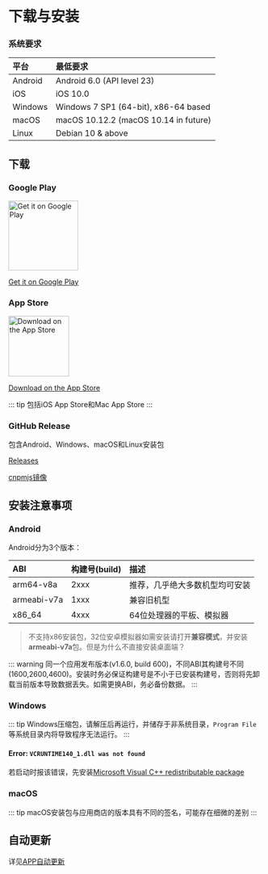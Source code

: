 # 下载与安装

### 系统要求

| 平台     | 最低要求                       |
| :------ | :---------------------------- |
| Android | Android 6.0 (API level 23)    |
| iOS     | iOS 10.0                      |
| Windows | Windows 7 SP1 (64-bit), x86-64 based |
| macOS   | macOS 10.12.2 (macOS 10.14 in future)  |
| Linux   | Debian 10 & above             |

## 下载

### Google Play

[<img alt='Get it on Google Play' src='https://play.google.com/intl/en_us/badges/static/images/badges/en_badge_web_generic.png' width="137.5"/>](https://play.google.com/store/apps/details?id=cc.narumi.chaldea)

[Get it on Google Play](https://play.google.com/store/apps/details?id=cc.narumi.chaldea)

### App Store

[<img src="https://tools.applemediaservices.com/api/badges/download-on-the-app-store/black/en-US?size=250x83&amp;releaseDate=1610841600&h=cb0adac232fdd6b88894f78b2f349b6e" alt="Download on the App Store" width="120">](https://apps.apple.com/us/app/chaldea/id1548713491?itsct=apps_box&itscg=30200)

[Download on the App Store](https://apps.apple.com/us/app/chaldea/id1548713491?itsct=apps_box&itscg=30200)

::: tip
包括iOS App Store和Mac App Store
:::


### GitHub Release

包含Android、Windows、macOS和Linux安装包

[Releases](https://github.com/chaldea-center/chaldea/releases)

[cnpmjs镜像](https://github.com.cnpmjs.org/chaldea-center/chaldea/releases)

## 安装注意事项

### Android

Android分为3个版本：

| ABI         | 构建号(build) | 描述                 |
| :---------- | ----- | :------------------------- |
| arm64-v8a   | 2xxx  | 推荐，几乎绝大多数机型均可安装  |
| armeabi-v7a | 1xxx  | 兼容旧机型                   |
| x86_64      | 4xxx  | 64位处理器的平板、模拟器       |

> 不支持x86安装包，32位安卓模拟器如需安装请打开**兼容模式**，并安装**armeabi-v7a**包。但是为什么不直接安装桌面端？

::: warning
同一个应用发布版本(v1.6.0, build 600)，不同ABI其构建号不同(1600,2600,4600)。安装时务必保证构建号是不小于已安装构建号，否则将先卸载当前版本导致数据丢失。如需更换ABI，务必备份数据。
:::

### Windows

::: tip
Windows压缩包，请解压后再运行，并储存于非系统目录，`Program File`等系统目录内将导致程序无法运行。
:::

#### Error: `VCRUNTIME140_1.dll was not found`

若启动时报该错误，先安装[Microsoft Visual C++ redistributable package](https://support.microsoft.com/en-us/help/2977003/the-latest-supported-visual-c-downloads)

### macOS

::: tip
macOS安装包与应用商店的版本具有不同的签名，可能存在细微的差别
:::

## 自动更新
详见[APP自动更新](./app_setting.md#app自动更新)
